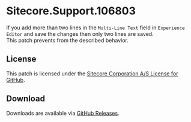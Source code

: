 # Sitecore.Support.106803
If you add more than two lines in the `Multi-Line Text` field in `Experience Editor` and save the changes then only two lines are saved.<br>
This patch prevents from the described behavior.

## License  
This patch is licensed under the [Sitecore Corporation A/S License for GitHub](https://github.com/sitecoresupport/Sitecore.Support.106803/blob/master/LICENSE).  

## Download  
Downloads are available via [GitHub Releases](https://github.com/sitecoresupport/Sitecore.Support.106803/releases).  
